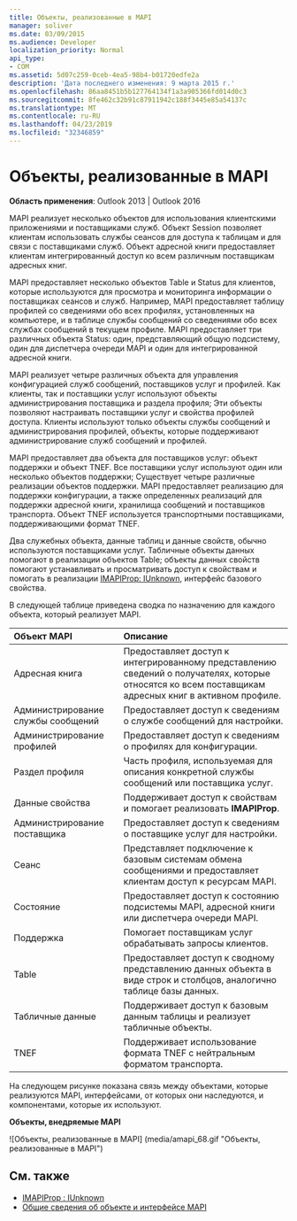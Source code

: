 ```yaml
---
title: Объекты, реализованные в MAPI
manager: soliver
ms.date: 03/09/2015
ms.audience: Developer
localization_priority: Normal
api_type:
- COM
ms.assetid: 5d07c259-0ceb-4ea5-98b4-b01720edfe2a
description: 'Дата последнего изменения: 9 марта 2015 г.'
ms.openlocfilehash: 86aa8451b5b127764134f1a3a905366fd014d0c3
ms.sourcegitcommit: 8fe462c32b91c87911942c188f3445e85a54137c
ms.translationtype: MT
ms.contentlocale: ru-RU
ms.lasthandoff: 04/23/2019
ms.locfileid: "32346859"
---
```

# <a name="mapi-implemented-objects"></a>Объекты, реализованные в MAPI
  
**Область применения**: Outlook 2013 | Outlook 2016 
  
MAPI реализует несколько объектов для использования клиентскими приложениями и поставщиками служб. Объект Session позволяет клиентам использовать службы сеансов для доступа к таблицам и для связи с поставщиками служб. Объект адресной книги предоставляет клиентам интегрированный доступ ко всем различным поставщикам адресных книг. 
  
MAPI предоставляет несколько объектов Table и Status для клиентов, которые используются для просмотра и мониторинга информации о поставщиках сеансов и служб. Например, MAPI предоставляет таблицу профилей со сведениями обо всех профилях, установленных на компьютере, и в таблице службы сообщений со сведениями обо всех службах сообщений в текущем профиле. MAPI предоставляет три различных объекта Status: один, представляющий общую подсистему, один для диспетчера очереди MAPI и один для интегрированной адресной книги. 
  
MAPI реализует четыре различных объекта для управления конфигурацией служб сообщений, поставщиков услуг и профилей. Как клиенты, так и поставщики услуг используют объекты администрирования поставщика и раздела профиля; Эти объекты позволяют настраивать поставщики услуг и свойства профилей доступа. Клиенты используют только объекты службы сообщений и администрирования профилей, объекты, которые поддерживают администрирование служб сообщений и профилей. 
  
MAPI предоставляет два объекта для поставщиков услуг: объект поддержки и объект TNEF. Все поставщики услуг используют один или несколько объектов поддержки; Существует четыре различные реализации объектов поддержки. MAPI предоставляет реализацию для поддержки конфигурации, а также определенных реализаций для поддержки адресной книги, хранилища сообщений и поставщиков транспорта. Объект TNEF используется транспортными поставщиками, поддерживающими формат TNEF.
  
Два служебных объекта, данные таблиц и данные свойств, обычно используются поставщиками услуг. Табличные объекты данных помогают в реализации объектов Table; объекты данных свойств помогают устанавливать и просматривать доступ к свойствам и помогать в реализации [IMAPIProp: IUnknown](imapipropiunknown.md), интерфейс базового свойства. 
  
В следующей таблице приведена сводка по назначению для каждого объекта, который реализует MAPI.
  
|**Объект MAPI**|**Описание**|
|:-----|:-----|
|Адресная книга  <br/> |Предоставляет доступ к интегрированному представлению сведений о получателях, которые относятся ко всем поставщикам адресных книг в активном профиле.  <br/> |
|Администрирование службы сообщений  <br/> |Предоставляет доступ к сведениям о службе сообщений для настройки.  <br/> |
|Администрирование профилей  <br/> |Предоставляет доступ к сведениям о профилях для конфигурации.  <br/> |
|Раздел профиля  <br/> |Часть профиля, используемая для описания конкретной службы сообщений или поставщика услуг.  <br/> |
|Данные свойства  <br/> |Поддерживает доступ к свойствам и помогает реализовать **IMAPIProp**.  <br/> |
|Администрирование поставщика  <br/> |Предоставляет доступ к сведениям о поставщике услуг для настройки.  <br/> |
|Сеанс  <br/> |Представляет подключение к базовым системам обмена сообщениями и предоставляет клиентам доступ к ресурсам MAPI.  <br/> |
|Состояние  <br/> |Предоставляет доступ к состоянию подсистемы MAPI, адресной книги или диспетчера очереди MAPI.  <br/> |
|Поддержка  <br/> |Помогает поставщикам услуг обрабатывать запросы клиентов.  <br/> |
|Table  <br/> |Предоставляет доступ к сводному представлению данных объекта в виде строк и столбцов, аналогично таблице базы данных.  <br/> |
|Табличные данные  <br/> |Поддерживает доступ к базовым данным таблицы и реализует табличные объекты.  <br/> |
|TNEF  <br/> |Поддерживает использование формата TNEF с нейтральным форматом транспорта.  <br/> |
   
На следующем рисунке показана связь между объектами, которые реализуются MAPI, интерфейсами, от которых они наследуются, и компонентами, которые их используют. 
  
**Объекты, внедряемые MAPI**
  
![Объекты, реализованные в MAPI] (media/amapi_68.gif "Объекты, реализованные в MAPI")
  
## <a name="see-also"></a>См. также

- [IMAPIProp : IUnknown](imapipropiunknown.md)
- [Общие сведения об объекте и интерфейсе MAPI](mapi-object-and-interface-overview.md)

